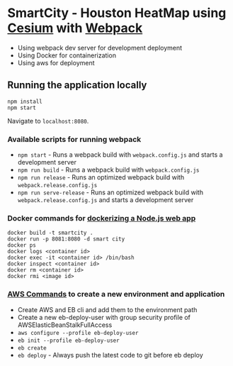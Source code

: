 # SmartCity - Houston HeatMap using [Cesium](https://cesiumjs.org/) with [Webpack](https://webpack.js.org/concepts/)

* Using webpack dev server for development deployment
* Using Docker for containerization
* Using aws for deployment 

## Running the application locally

	npm install
	npm start

Navigate to `localhost:8080`.

### Available scripts for running webpack

* `npm start` - Runs a webpack build with `webpack.config.js` and starts a development server
* `npm run build` - Runs a webpack build with `webpack.config.js`
* `npm run release` - Runs an optimized webpack build with `webpack.release.config.js`
* `npm run serve-release` - Runs an optimized webpack build with `webpack.release.config.js` and starts a development server

### Docker commands for [dockerizing a Node.js web app](https://nodejs.org/de/docs/guides/nodejs-docker-webapp/)

	docker build -t smartcity .
	docker run -p 8081:8080 -d smart city
	docker ps
	docker logs <container id>
	docker exec -it <container id> /bin/bash
	docker inspect <container id>
	docker rm <container id>
	docker rmi <image id>

### [AWS Commands](https://medium.com/@xoor/deploying-a-node-js-app-to-aws-elastic-beanstalk-681fa88bac53) to create a new environment and application
* Create AWS and EB cli and add them to the environment path
* Create a new eb-deploy-user with group security profile of AWSElasticBeanStalkFullAccess
* `aws configure --profile eb-deploy-user`
* `eb init --profile eb-deploy-user`
* `eb create`
* `eb deploy` - Always push the latest code to git before eb deploy
	

